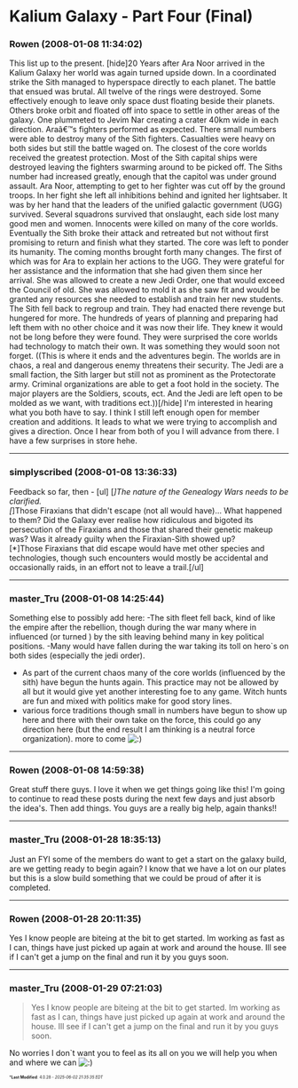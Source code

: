 # Kalium Galaxy - Part Four (Final)

### **Rowen** (2008-01-08 11:34:02)

This list up to the present.
[hide]20 Years after Ara Noor arrived in the Kalium Galaxy her world was again turned upside down. In a coordinated strike the Sith managed to hyperspace directly to each planet. The battle that ensued was brutal.
All twelve of the rings were destroyed. Some effectively enough to leave only space dust floating beside their planets. Others broke orbit and floated off into space to settle in other areas of the galaxy. One plummeted to Jevim Nar creating a crater 40km wide in each direction.
Araâ€™s fighters performed as expected. There small numbers were able to destroy many of the Sith fighters. Casualties were heavy on both sides but still the battle waged on. The closest of the core worlds received the greatest protection. Most of the Sith capital ships were destroyed leaving the fighters swarming around to be picked off.
The Siths number had increased greatly, enough that the capitol was under ground assault. Ara Noor, attempting to get to her fighter was cut off by the ground troops. In her fight she left all inhibitions behind and ignited her lightsaber. It was by her hand that the leaders of the unified galactic government (UGG) survived.
Several squadrons survived that onslaught, each side lost many good men and women. Innocents were killed on many of the core worlds. Eventually the Sith broke their attack and retreated but not without first promising to return and finish what they started. The core was left to ponder its humanity.
The coming months brought forth many changes. The first of which was for Ara to explain her actions to the UGG. They were grateful for her assistance and the information that she had given them since her arrival. She was allowed to create a new Jedi Order, one that would exceed the Council of old. She was allowed to mold it as she saw fit and would be granted any resources she needed to establish and train her new students.
The Sith fell back to regroup and train. They had enacted there revenge but hungered for more. The hundreds of years of planning and preparing had left them with no other choice and it was now their life. They knew it would not be long before they were found. They were surprised the core worlds had technology to match their own. It was something they would soon not forget.
((This is where it ends and the adventures begin. The worlds are in chaos, a real and dangerous enemy threatens their security. The Jedi are a small faction, the Sith larger but still not as prominent as the Protectorate army. Criminal organizations are able to get a foot hold in the society. The major players are the Soldiers, scouts, ect. And the Jedi are left open to be molded as we want, with traditions ect.))[/hide]
I'm interested in hearing what you both have to say. I think I still left enough open for member creation and additions. It leads to what we were trying to accomplish and gives a direction. Once I hear from both of you I will advance from there. I have a few surprises in store hehe.

---

### **simplyscribed** (2008-01-08 13:36:33)

Feedback so far, then -
[ul]
[*]The nature of the Genealogy Wars needs to be clarified.  
[*]Those Firaxians that didn't escape (not all would have)… What happened to them? Did the Galaxy ever realise how ridiculous and bigoted its persecution of the Firaxians and those that shared their genetic makeup was? Was it already guilty when the Firaxian-Sith showed up?  
[*]Those Firaxians that did escape would have met other species and technologies, though such encounters would mostly be accidental and occasionally raids, in an effort not to leave a trail.[/ul]

---

### **master_Tru** (2008-01-08 14:25:44)

Something else to possibly add here:
-The sith fleet fell back, kind of like the empire after the rebellion, though during the war many where in influenced (or turned ) by the sith leaving behind many in key political positions.
-Many would have fallen during the war taking its toll on hero`s on both sides (especially the jedi order).
- As part of the current chaos many of the core worlds (influenced by the sith) have begun the hunts again. This practice may not be allowed by all but it would give yet another interesting foe to any game. Witch hunts are fun and mixed with politics make for good story lines.
- various force traditions though small in numbers have begun to show up here and there with their own take on the force, this could go any direction here (but the end result I am thinking is a neutral force organization).
more to come <!-- s:) -->![:)](https://i.ibb.co/8LPNcWCM/icon-e-smile.gif)<!-- s:) -->

---

### **Rowen** (2008-01-08 14:59:38)

Great stuff there guys. I love it when we get things going like this! I'm going to continue to read these posts during the next few days and just absorb the idea's. Then add things. You guys are a really big help, again thanks!!

---

### **master_Tru** (2008-01-28 18:35:13)

Just an FYI some of the members do want to get a start on the galaxy build, are we getting ready to begin again? I know that we have a lot on our plates but this is a slow build something that we could be proud of after it is completed.

---

### **Rowen** (2008-01-28 20:11:35)

Yes I know people are biteing at the bit to get started. Im working as fast as I can, things have just picked up again at work and around the house. Ill see if I can't get a jump on the final and run it by you guys soon.

---

### **master_Tru** (2008-01-29 07:21:03)

> Yes I know people are biteing at the bit to get started. Im working as fast as I can, things have just picked up again at work and around the house. Ill see if I can&#39;t get a jump on the final and run it by you guys soon.

No worries I don`t want you to feel as its all on you we will help you when and where we can <!-- s:) -->![:)](https://i.ibb.co/8LPNcWCM/icon-e-smile.gif)<!-- s:) -->



<span style="font-size: 0.5em;">***Last Modified**: 4.0.28 - *2025-06-02 21:35:35 EDT*</span>